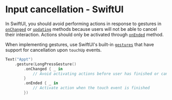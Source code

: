 # Input cancellation - SwiftUI

In SwiftUI, you should avoid performing actions in response to gestures in [`onChanged`](https://developer.apple.com/documentation/swiftui/gesture/onchanged(_:)) or [`updating`](https://developer.apple.com/documentation/swiftui/gesture/updating(_:body:)) methods because users will not be able to cancel their interaction. Actions should only be activated through [`onEnded`](https://developer.apple.com/documentation/swiftui/gesture/onended(_:)) method.

When implementing gestures, use SwiftUI's built-in [`gestures`](https://developer.apple.com/documentation/swiftui/gestures) that have support for cancellation upon `touchUp` events.

```swift
Text("Appt")
    .gesture(LongPressGesture()
        .onChanged { _ in
            // Avoid activating actions before user has finished or cancelled touch
        }
        .onEnded { _ in
            // Activate action when the touch event is finished
        })
```
